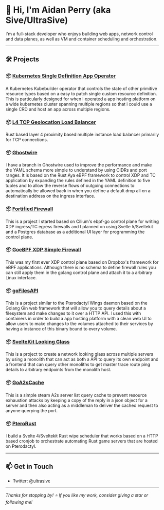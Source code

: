 # 👋 Hi, I'm Aidan Perry (aka Sive/UltraSive)

I'm a full-stack developer who enjoys building web apps, network control and data planes, as well as VM and container scheduling and orchestration.

---

## 🛠️ Projects

### 📦 [**Kubernetes Single Definition App Operator**](https://github.com/UltraSive/single-definition-app-operator)
A Kubernetes Kubebuilder operator that controls the state of other primitive resource types based on a easy to patch single custom resource definition. This is particularly designed for when I operated a app hosting platform on a wide kubernetes cluster spanning multiple regions so that i could use a single CRD and host an app across multiple regions.

### 📦 [**L4 TCP Geolocation Load Balancer**](https://github.com/UltraSive/L4GeoLB)
Rust based layer 4 proximity based multiple instance load balancer primarily for TCP connections.

### 📦 [**Ghostwire**](https://github.com/packetware/ghostwire/tree/sive)
I have a branch in Ghostwire used to improve the performance and make the YAML schema more simple to understand by using CIDRs and port ranges. It is based on the Rust Aya eBPF framework to control XDP and TC application by expanding the rules defined in the YAML definition to five tuples and to allow the reverse flows of outgoing connections to automatically be allowed back in when you define a default drop all on a destination address on the ingress interface.

### 📦 [**Fortified Firewall**](https://github.com/UltraSive/fortified-firewall)
This is a project I started based on Cilium's ebpf-go control plane for writing XDP ingress/TC egress firewalls and I planned on using Svelte 5/Sveltekit and a Postgres database as a additional UI layer for programming the control plane. 

### 📦 [**GoeBPF XDP Simple Firewall**](https://github.com/UltraSive/GoeBPF-XDP-Simple-Firewall)
This was my first ever XDP control plane based on Dropbox's framework for eBPF applications. Although there is no schema to define firewall rules you can still apply them in the golang control plane and attach it to a arbitrary Linux interface.

### 📦 [**goFilesAPI**](https://github.com/packetware/goFilesAPI)
This is a project similar to the Pterodactyl Wings daemon based on the Golang Gin web framework that will allow you to query details about a filesystem and make changes to it over a HTTP API. I used this with containers in order to build a app hosting platform with a clean web UI to allow users to make changes to the volumes attached to their services by having a instance of this binary bound to every volume.

### 📦 [**SvelteKit Looking Glass**](https://github.com/UltraSive/SvelteKit-Looking-Glass)
This is a project to create a network looking glass across multiple servers by using a monolith that can act as both a API to query its own endpoint and a frontend that can query other monoliths to get master trace route ping details to arbitrary endpoints from the monolith host.

### 📦 [**GoA2sCache**](https://github.com/UltraSive/GoA2sCache)
This is a simple steam A2s server list query cache to prevent resource exhaustion attacks by keeping a copy of the reply in a json object for a server and then also acting as a middleman to deliver the cached request to anyone querying the port.

### 📦 [**PteroRust**](https://github.com/UltraSive/pterorust.com)
I build a Svelte 4/Sveltekit Rust wipe scheduler that works based on a HTTP based cronjob to orchestrate automating Rust game servers that are hosted on Pterodactyl.

---

## 📫 Get in Touch

- Twitter: [@ultrasive](https://twitter.com/ultrasive)

---
*Thanks for stopping by! ⭐ If you like my work, consider giving a star or following me!*
